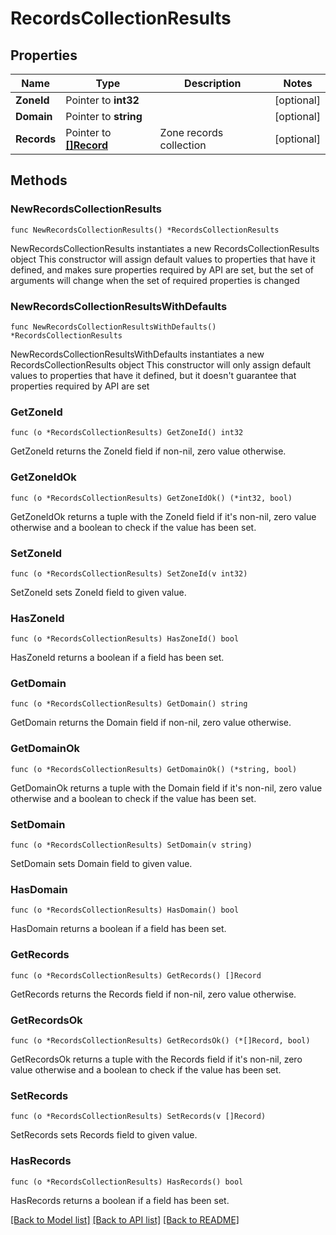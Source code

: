 # RecordsCollectionResults

## Properties

Name | Type | Description | Notes
------------ | ------------- | ------------- | -------------
**ZoneId** | Pointer to **int32** |  | [optional] 
**Domain** | Pointer to **string** |  | [optional] 
**Records** | Pointer to [**[]Record**](Record.md) | Zone records collection | [optional] 

## Methods

### NewRecordsCollectionResults

`func NewRecordsCollectionResults() *RecordsCollectionResults`

NewRecordsCollectionResults instantiates a new RecordsCollectionResults object
This constructor will assign default values to properties that have it defined,
and makes sure properties required by API are set, but the set of arguments
will change when the set of required properties is changed

### NewRecordsCollectionResultsWithDefaults

`func NewRecordsCollectionResultsWithDefaults() *RecordsCollectionResults`

NewRecordsCollectionResultsWithDefaults instantiates a new RecordsCollectionResults object
This constructor will only assign default values to properties that have it defined,
but it doesn't guarantee that properties required by API are set

### GetZoneId

`func (o *RecordsCollectionResults) GetZoneId() int32`

GetZoneId returns the ZoneId field if non-nil, zero value otherwise.

### GetZoneIdOk

`func (o *RecordsCollectionResults) GetZoneIdOk() (*int32, bool)`

GetZoneIdOk returns a tuple with the ZoneId field if it's non-nil, zero value otherwise
and a boolean to check if the value has been set.

### SetZoneId

`func (o *RecordsCollectionResults) SetZoneId(v int32)`

SetZoneId sets ZoneId field to given value.

### HasZoneId

`func (o *RecordsCollectionResults) HasZoneId() bool`

HasZoneId returns a boolean if a field has been set.

### GetDomain

`func (o *RecordsCollectionResults) GetDomain() string`

GetDomain returns the Domain field if non-nil, zero value otherwise.

### GetDomainOk

`func (o *RecordsCollectionResults) GetDomainOk() (*string, bool)`

GetDomainOk returns a tuple with the Domain field if it's non-nil, zero value otherwise
and a boolean to check if the value has been set.

### SetDomain

`func (o *RecordsCollectionResults) SetDomain(v string)`

SetDomain sets Domain field to given value.

### HasDomain

`func (o *RecordsCollectionResults) HasDomain() bool`

HasDomain returns a boolean if a field has been set.

### GetRecords

`func (o *RecordsCollectionResults) GetRecords() []Record`

GetRecords returns the Records field if non-nil, zero value otherwise.

### GetRecordsOk

`func (o *RecordsCollectionResults) GetRecordsOk() (*[]Record, bool)`

GetRecordsOk returns a tuple with the Records field if it's non-nil, zero value otherwise
and a boolean to check if the value has been set.

### SetRecords

`func (o *RecordsCollectionResults) SetRecords(v []Record)`

SetRecords sets Records field to given value.

### HasRecords

`func (o *RecordsCollectionResults) HasRecords() bool`

HasRecords returns a boolean if a field has been set.


[[Back to Model list]](../README.md#documentation-for-models) [[Back to API list]](../README.md#documentation-for-api-endpoints) [[Back to README]](../README.md)


